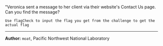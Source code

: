 "Veronica sent a message to her client via their website's Contact Us page. Can you find the message?

`Use flagCheck to input the flag you get from the challenge to get the actual flag`

---
**Author:**  `moat`, Pacific Northwest National Laboratory
